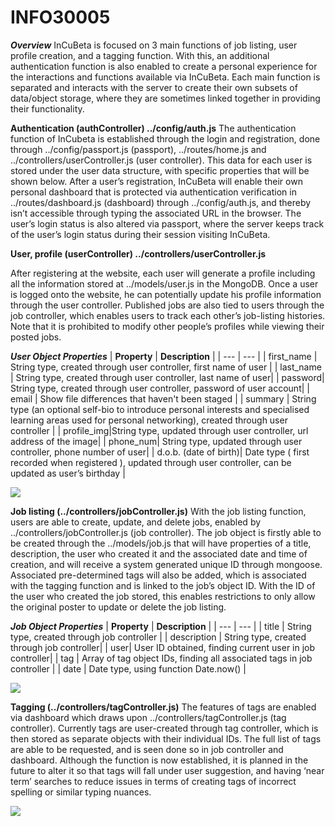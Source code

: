 # INFO30005
***Overview***
InCuBeta is focused on 3 main functions of job listing, user profile creation, and a tagging function. With this, an additional authentication function is also enabled to create a personal experience for the interactions and functions available via InCuBeta. Each main function is separated and interacts with the server to create their own subsets of data/object storage, where they are sometimes linked together in providing their functionality.

**Authentication (authController) ../config/auth.js**
The authentication function of InCubeta is established through the login and registration, done through ../config/passport.js (passport), ../routes/home.js and ../controllers/userController.js (user controller). This data for each user is stored under the user data structure, with specific properties that will be shown below. After a user’s registration, InCuBeta will enable their own personal dashboard that is protected via authentication verification in ../routes/dashboard.js (dashboard) through ../config/auth.js, and thereby isn’t accessible through typing the associated URL in the browser. The user’s login status is also altered via passport, where the server keeps track of the user’s login status during their session visiting InCuBeta.

**User, profile (userController) ../controllers/userController.js**

After registering at the website, each user will generate a profile including all the information stored at ../models/user.js in the MongoDB. Once a user is logged onto the website, he can potentially update his profile information through the user controller. Published jobs are also tied to users through the job controller, which enables users to track each other’s job-listing histories. Note that it is prohibited to modify other people’s profiles while viewing their posted jobs.

***User Object Properties***
| **Property** | **Description** |
| --- | --- |
| first_name | String type, created through user controller, first name of user |
| last_name | String type, created through user controller, last name of user|
| password| String type, created through user controller, password of user account|
| email | Show file differences that haven't been staged |
| summary | String type (an optional self-bio to introduce personal interests and specialised learning areas used for personal networking), created through user controller |
| profile_img|String type, updated through user controller, url address of the image|
| phone_num| String type, updated through user controller, phone number of user|
| d.o.b. (date of birth)| Date type ( first recorded when registered ), updated through user controller, can be updated as user’s birthday |


**![](https://lh4.googleusercontent.com/24cw4KHCcWd20halX1vuBIHN_Ll4Tt03NKGBMlCJ23rIAIV2MgnIkCdUEWsEB5WRpNl4AO9gVoZ2cnlMD8YSzDt0mHzIvkCob9BpHmgFzfVqcxDRK6mBEmkhapmF1aF1KwC4G6yW)**

**Job listing (../controllers/jobController.js)**
With the job listing function, users are able to create, update, and delete jobs, enabled by ../controllers/jobController.js (job controller). The job object is firstly able to be created through the ../models/job.js that will have properties of a title, description, the user who created it and the associated date and time of creation, and will receive a system generated unique ID through mongoose. Associated pre-determined tags will also be added, which is associated with the tagging function and is linked to the job’s object ID. With the ID of the user who created the job stored, this enables restrictions to only allow the original poster to update or delete the job listing.



***Job Object Properties***
| **Property** | **Description** |
| --- | --- |
| title | String type, created through job controller |
| description | String type, created through job controller|
| user| User ID obtained, finding current user in job controller|
| tag | Array of tag object IDs, finding all associated tags in job controller |
| date | Date type, using function Date.now() |

**![](https://lh3.googleusercontent.com/3conz5A9ylXwnr2ENoCeilOQi16swM55_tU4eFHvPxmNp4rHM_Dwv-gEPnxb9Pw9AdrT9QsSdRE_lk6fw6rRIQz9LH0W-DgGbqZ-CY7j5aRpqi1e48BgbU46fZIA09Cad1uPHpy6)**

**Tagging (../controllers/tagController.js)**
The features of tags are enabled via dashboard which draws upon ../controllers/tagController.js (tag controller). Currently tags are user-created through tag controller, which is then stored as separate objects with their individual IDs. The full list of tags are able to be requested, and is seen done so in job controller and dashboard. Although the function is now established, it is planned in the future to alter it so that tags will fall under user suggestion, and having ‘near term’ searches to reduce issues in terms of creating tags of incorrect spelling or similar typing nuances.

**![](https://lh5.googleusercontent.com/V5hwahgGgfysthNTFgA8KA_zBj4cmQgaEPTdAWEbIZSXsBpazFb-vqWQ2_NG1fBrCE_M6AABUB5oAUxTfwjlVoO7b6B0vCnhQUUGDoiHlbHCxGHYVqetoMVE5KUt2_TQrV47apo3)**


